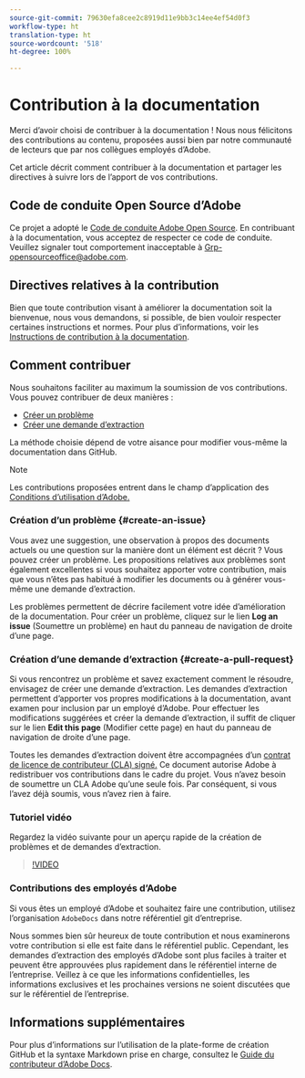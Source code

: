 ```yaml
---
source-git-commit: 79630efa8cee2c8919d11e9bb3c14ee4ef54d0f3
workflow-type: ht
translation-type: ht
source-wordcount: '518'
ht-degree: 100%

---
```

# Contribution à la documentation

Merci d’avoir choisi de contribuer à la documentation ! Nous nous félicitons des contributions au contenu, proposées aussi bien par notre communauté de lecteurs que par nos collègues employés d’Adobe.

Cet article décrit comment contribuer à la documentation et partager les directives à suivre lors de l’apport de vos contributions.

## Code de conduite Open Source d’Adobe

Ce projet a adopté le [Code de conduite Adobe Open Source](code-of-conduct.md). En contribuant à la documentation, vous acceptez de respecter ce code de conduite. Veuillez signaler tout comportement inacceptable à [Grp-opensourceoffice@adobe.com](mailto:Grp-opensourceoffice@adobe.com).

## Directives relatives à la contribution

Bien que toute contribution visant à améliorer la documentation soit la bienvenue, nous vous demandons, si possible, de bien vouloir respecter certaines instructions et normes. Pour plus d’informations, voir les [Instructions de contribution à la documentation](guidelines.md).

## Comment contribuer

Nous souhaitons faciliter au maximum la soumission de vos contributions. Vous pouvez contribuer de deux manières :

* [Créer un problème](#create-an-issue)
* [Créer une demande d’extraction](#create-a-pull-request)

La méthode choisie dépend de votre aisance pour modifier vous-même la documentation dans GitHub.

>[!NOTE]
>
>Les contributions proposées entrent dans le champ d’application des [Conditions d’utilisation d’Adobe.](https://www.adobe.com/fr/legal/terms.html)

### Création d’un problème {#create-an-issue}

Vous avez une suggestion, une observation à propos des documents actuels ou une question sur la manière dont un élément est décrit ? Vous pouvez créer un problème. Les propositions relatives aux problèmes sont également excellentes si vous souhaitez apporter votre contribution, mais que vous n’êtes pas habitué à modifier les documents ou à générer vous-même une demande d’extraction.

Les problèmes permettent de décrire facilement votre idée d’amélioration de la documentation. Pour créer un problème, cliquez sur le lien **Log an issue** (Soumettre un problème) en haut du panneau de navigation de droite d’une page.

### Création d’une demande d’extraction {#create-a-pull-request}

Si vous rencontrez un problème et savez exactement comment le résoudre, envisagez de créer une demande d’extraction. Les demandes d’extraction permettent d’apporter vos propres modifications à la documentation, avant examen pour inclusion par un employé d’Adobe. Pour effectuer les modifications suggérées et créer la demande d’extraction, il suffit de cliquer sur le lien **Edit this page** (Modifier cette page) en haut du panneau de navigation de droite d’une page.

Toutes les demandes d’extraction doivent être accompagnées d’un [contrat de licence de contributeur (CLA) signé.](https://opensource.adobe.com/cla.html) Ce document autorise Adobe à redistribuer vos contributions dans le cadre du projet. Vous n’avez besoin de soumettre un CLA Adobe qu’une seule fois. Par conséquent, si vous l’avez déjà soumis, vous n’avez rien à faire.

### Tutoriel vidéo

Regardez la vidéo suivante pour un aperçu rapide de la création de problèmes et de demandes d’extraction.

>[!VIDEO](https://video.tv.adobe.com/v/27069?captions=fre_fr)

### Contributions des employés d’Adobe

Si vous êtes un employé d’Adobe et souhaitez faire une contribution, utilisez l’organisation `AdobeDocs` dans notre référentiel git d’entreprise.

Nous sommes bien sûr heureux de toute contribution et nous examinerons votre contribution si elle est faite dans le référentiel public. Cependant, les demandes d’extraction des employés d’Adobe sont plus faciles à traiter et peuvent être approuvées plus rapidement dans le référentiel interne de l’entreprise. Veillez à ce que les informations confidentielles, les informations exclusives et les prochaines versions ne soient discutées que sur le référentiel de l’entreprise.

## Informations supplémentaires

Pour plus d’informations sur l’utilisation de la plate-forme de création GitHub et la syntaxe Markdown prise en charge, consultez le [Guide du contributeur d’Adobe Docs](https://experienceleague.adobe.com/docs/contributor/contributor-guide/introduction.html).
